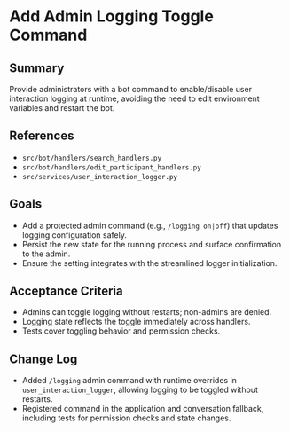 # Add Admin Logging Toggle Command

## Summary
Provide administrators with a bot command to enable/disable user interaction logging at runtime, avoiding the need to edit environment variables and restart the bot.

## References
- `src/bot/handlers/search_handlers.py`
- `src/bot/handlers/edit_participant_handlers.py`
- `src/services/user_interaction_logger.py`

## Goals
- Add a protected admin command (e.g., `/logging on|off`) that updates logging configuration safely.
- Persist the new state for the running process and surface confirmation to the admin.
- Ensure the setting integrates with the streamlined logger initialization.

## Acceptance Criteria
- Admins can toggle logging without restarts; non-admins are denied.
- Logging state reflects the toggle immediately across handlers.
- Tests cover toggling behavior and permission checks.

## Change Log
- Added `/logging` admin command with runtime overrides in `user_interaction_logger`, allowing logging to be toggled without restarts.
- Registered command in the application and conversation fallback, including tests for permission checks and state changes.
